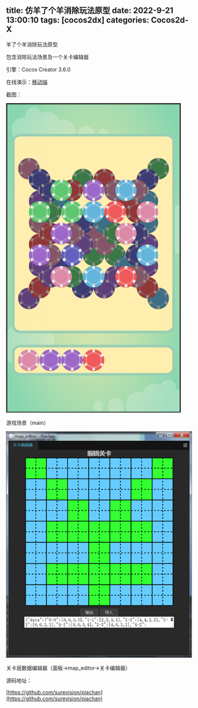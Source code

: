 title: 仿羊了个羊消除玩法原型
date: 2022-9-21 13:00:10
tags: [cocos2dx]
categories: Cocos2d-X
---

羊了个羊消除玩法原型

包含消除玩法场景及一个关卡编辑器

引擎：Cocos Creator 3.6.0

在线演示：[移动端](http://www.surebrz.com/origin/piachan-mobile/)

截图：

![游戏场景](https://github.com/surevision/piachan/raw/master/doc/imgs/tp2.png)

游戏场景（main）


![关卡层数据编辑器](https://github.com/surevision/piachan/raw/master/doc/imgs/tp1.png)

关卡层数据编辑器（面板->map_editor->关卡编辑器）


源码地址：
<!--more-->
[https://github.com/surevision/piachan](https://github.com/surevision/piachan)